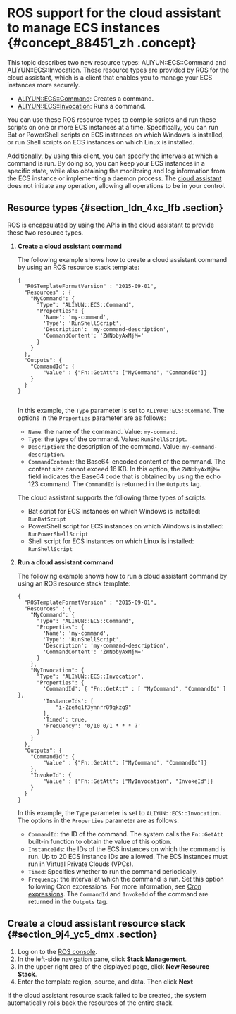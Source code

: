 # ROS support for the cloud assistant to manage ECS instances {#concept_88451_zh .concept}

This topic describes two new resource types: ALIYUN::ECS::Command and ALIYUN::ECS::Invocation. These resource types are provided by ROS for the cloud assistant, which is a client that enables you to manage your ECS instances more securely.

-   [ALIYUN::ECS::Command](https://ros.console.aliyun.com/?#/resourceType/detail/ALIYUN::ECS::Command/metadata): Creates a command.
-   [ALIYUN::ECS::Invocation](https://ros.console.aliyun.com/#/resourceType/detail/ALIYUN::ECS::Invocation/metadata): Runs a command.

You can use these ROS resource types to compile scripts and run these scripts on one or more ECS instances at a time. Specifically, you can run Bat or PowerShell scripts on ECS instances on which Windows is installed, or run Shell scripts on ECS instances on which Linux is installed.

Additionally, by using this client, you can specify the intervals at which a command is run. By doing so, you can keep your ECS instances in a specific state, while also obtaining the monitoring and log information from the ECS instance or implementing a daemon process. The [cloud assistant](https://www.alibabacloud.com/help/doc-detail/64601.htm) does not initiate any operation, allowing all operations to be in your control.

## Resource types {#section_ldn_4xc_lfb .section}

ROS is encapsulated by using the APIs in the cloud assistant to provide these two resource types.

1.  **Create a cloud assistant command** 

    The following example shows how to create a cloud assistant command by using an ROS resource stack template:

    ``` {#codeblock_ezy_xs9_r8d}
    {
      "ROSTemplateFormatVersion" : "2015-09-01",
      "Resources" : {
        "MyCommand": {
          "Type": "ALIYUN::ECS::Command",
          "Properties": {
            'Name': 'my-command',
            'Type': 'RunShellScript',
            'Description': 'my-command-description',
            'CommandContent': 'ZWNobyAxMjM='
          }
        }
      },
      "Outputs": {
        "CommandId": {
            "Value" : {"Fn::GetAtt": ["MyCommand", "CommandId"]}
        }
      }
    }
    					
    ```

    In this example, the `Type` parameter is set to `ALIYUN::ECS::Command`. The options in the `Properties` parameter are as follows:

    -   `Name`: the name of the command. Value: `my-command`.
    -   `Type`: the type of the command. Value: `RunShellScript`.
    -   `Description`: the description of the command. Value: `my-command-description`.
    -   `CommandContent`: the Base64-encoded content of the command. The content size cannot exceed 16 KB. In this option, the `ZWNobyAxMjM=` field indicates the Base64 code that is obtained by using the echo 123 command.
    The `CommandId` is returned in the `Outputs` tag.

    The cloud assistant supports the following three types of scripts:

    -   Bat script for ECS instances on which Windows is installed: `RunBatScript`
    -   PowerShell script for ECS instances on which Windows is installed: `RunPowerShellScript`
    -   Shell script for ECS instances on which Linux is installed: `RunShellScript`
2.  **Run a cloud assistant command** 

    The following example shows how to run a cloud assistant command by using an ROS resource stack template:

    ``` {#codeblock_5da_w62_j3n}
    {
      "ROSTemplateFormatVersion" : "2015-09-01",
      "Resources" : {
        "MyCommand": {
          "Type": "ALIYUN::ECS::Command",
          "Properties": {
            'Name': 'my-command',
            'Type': 'RunShellScript',
            'Description': 'my-command-description',
            'CommandContent': 'ZWNobyAxMjM='
          }
        },
        "MyInvocation": {
          "Type": "ALIYUN::ECS::Invocation",
          "Properties": {
            'CommandId': { "Fn::GetAtt" : [ "MyCommand", "CommandId" ] },
            'InstanceIds': [
                "i-2zefq1f3ynnrr89qkzg9"
            ],
            'Timed': true,
            'Frequency': '0/10 0/1 * * * ?'
          }
        }
      },
      "Outputs": {
        "CommandId": {
            "Value" : {"Fn::GetAtt": ["MyCommand", "CommandId"]}
        },
        "InvokeId": {
            "Value" : {"Fn::GetAtt": ["MyInvocation", "InvokeId"]}
        }
      }
    }            
    ```

    In this example, the `Type` parameter is set to `ALIYUN::ECS::Invocation`. The options in the `Properties` parameter are as follows:

    -   `CommandId`: the ID of the command. The system calls the `Fn::GetAtt` built-in function to obtain the value of this option.
    -   `InstanceIds`: the IDs of the ECS instances on which the command is run. Up to 20 ECS instance IDs are allowed. The ECS instances must run in Virtual Private Clouds \(VPCs\).
    -   `Timed`: Specifies whether to run the command periodically.
    -   `Frequency`: the interval at which the command is run. Set this option following Cron expressions. For more information, see [Cron expressions](https://www.alibabacloud.com/help/faq-detail/64769.htm).
    The `CommandId` and `InvokeId` of the command are returned in the `Outputs` tag.


## Create a cloud assistant resource stack {#section_9j4_yc5_dmx .section}

1.  Log on to the [ROS console](https://partners-intl.console.aliyun.com/#/ros).
2.  In the left-side navigation pane, click **Stack Management**.
3.  In the upper right area of the displayed page, click **New Resource Stack**.
4.  Enter the template region, source, and data. Then click **Next**

If the cloud assistant resource stack failed to be created, the system automatically rolls back the resources of the entire stack.

